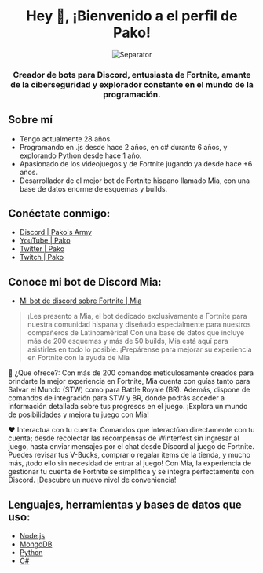 <h1 align="center" style="border-bottom: none">Hey 👋, ¡Bienvenido a el perfil de Pako!</h1>
<p align="center"> <img src="https://media.discordapp.net/attachments/880106736181207072/1177059832294019132/257076709-25c73d00-10fb-4ec9-800a-2d2c08637fde_copia.png?ex=65712164&is=655eac64&hm=a1452dbe98d0db4a6af4527ac995a7e8acc01eda5b9b6248caeeb89848c3402d&=&format=webp&width=1025&height=11" alt="Separator" /></p>
<h3 align="center">Creador de bots para Discord, entusiasta de Fortnite, amante de la ciberseguridad y explorador constante en el mundo de la programación.</h3>

## Sobre mí

- Tengo actualmente 28 años.
- Programando en .js desde hace 2 años, en c# durante 6 años, y explorando Python desde hace 1 año.
- Apasionado de los videojuegos y de Fortnite jugando ya desde hace +6 años.
- Desarrollador de el mejor bot de Fortnite hispano llamado Mia, con una base de datos enorme de esquemas y builds.

## Conéctate conmigo:

- [Discord | Pako's Army](https://dsc.gg/pakosarmy)
- [YouTube | Pako](https://www.youtube.com/channel/UCnTmZG7LXK3HXcB2-FX-UVQ)
- [Twitter | Pako](https://twitter.com/mynameispako_)
- [Twitch | Pako](https://www.twitch.tv/mynameispako_)

## Conoce mi bot de Discord Mia:

- [Mi bot de discord sobre Fortnite | Mia](https://dsc.gg/miabot)
> ¡Les presento a Mia, el bot dedicado exclusivamente a Fortnite para nuestra comunidad hispana y diseñado especialmente para nuestros compañeros de Latinoamérica! Con una base de datos que incluye más de 200 esquemas y más de 50 builds, Mia está aquí para asistirles en todo lo posible. ¡Prepárense para mejorar su experiencia en Fortnite con la ayuda de Mia

🌸 ¿Que ofrece?:
Con más de 200 comandos meticulosamente creados para brindarte la mejor experiencia en Fortnite, Mia cuenta con guías tanto para Salvar el Mundo (STW) como para Battle Royale (BR). Además, dispone de comandos de integración para STW y BR, donde podrás acceder a información detallada sobre tus progresos en el juego. ¡Explora un mundo de posibilidades y mejora tu juego con Mia!

❤️ Interactua con tu cuenta:
Comandos que interactúan directamente con tu cuenta; desde recolectar las recompensas de Winterfest sin ingresar al juego, hasta enviar mensajes por el chat desde Discord al juego de Fortnite. Puedes revisar tus V-Bucks, comprar o regalar ítems de la tienda, y mucho más, ¡todo ello sin necesidad de entrar al juego! Con Mia, la experiencia de gestionar tu cuenta de Fortnite se simplifica y se integra perfectamente con Discord. ¡Descubre un nuevo nivel de conveniencia!

## Lenguajes, herramientas y bases de datos que uso:

- [Node.js](https://dsc.gg/pakosarmy)
- [MongoDB](https://dsc.gg/pakosarmy)
- [Python](https://dsc.gg/pakosarmy)
- [C#](https://dsc.gg/pakosarmy)

